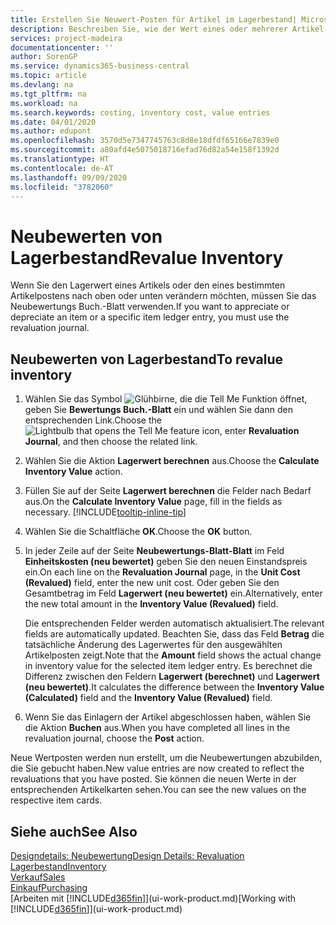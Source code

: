 ```yaml
---
title: Erstellen Sie Neuwert-Posten für Artikel im Lagerbestand| Microsoft Docs
description: Beschreiben Sie, wie der Wert eines oder mehrerer Artikel im Lager abgeschrieben oder neu bewertet wird, indem Sie den aktuellen, berechneten Wert buchen.
services: project-madeira
documentationcenter: ''
author: SorenGP
ms.service: dynamics365-business-central
ms.topic: article
ms.devlang: na
ms.tgt_pltfrm: na
ms.workload: na
ms.search.keywords: costing, inventory cost, value entries
ms.date: 04/01/2020
ms.author: edupont
ms.openlocfilehash: 3570d5e7347745763c8d8e18dfdf65166e7839e0
ms.sourcegitcommit: a80afd4e5075018716efad76d82a54e158f1392d
ms.translationtype: HT
ms.contentlocale: de-AT
ms.lasthandoff: 09/09/2020
ms.locfileid: "3782060"
---
```

# <a name="revalue-inventory"></a><span data-ttu-id="afc86-103">Neubewerten von Lagerbestand</span><span class="sxs-lookup"><span data-stu-id="afc86-103">Revalue Inventory</span></span>
<span data-ttu-id="afc86-104">Wenn Sie den Lagerwert eines Artikels oder den eines bestimmten Artikelpostens nach oben oder unten verändern möchten, müssen Sie das Neubewertungs Buch.-Blatt verwenden.</span><span class="sxs-lookup"><span data-stu-id="afc86-104">If you want to appreciate or depreciate an item or a specific item ledger entry, you must use the revaluation journal.</span></span>

## <a name="to-revalue-inventory"></a><span data-ttu-id="afc86-105">Neubewerten von Lagerbestand</span><span class="sxs-lookup"><span data-stu-id="afc86-105">To revalue inventory</span></span>
1. <span data-ttu-id="afc86-106">Wählen Sie das Symbol ![Glühbirne, die die Tell Me Funktion öffnet](media/ui-search/search_small.png "Tell Me-Funktion"), geben Sie **Bewertungs Buch.-Blatt** ein und wählen Sie dann den entsprechenden Link.</span><span class="sxs-lookup"><span data-stu-id="afc86-106">Choose the ![Lightbulb that opens the Tell Me feature](media/ui-search/search_small.png "Tell me what you want to do") icon, enter **Revaluation Journal**, and then choose the related link.</span></span>
2. <span data-ttu-id="afc86-107">Wählen Sie die Aktion **Lagerwert berechnen** aus.</span><span class="sxs-lookup"><span data-stu-id="afc86-107">Choose the **Calculate Inventory Value** action.</span></span>
3. <span data-ttu-id="afc86-108">Füllen Sie auf der Seite **Lagerwert berechnen** die Felder nach Bedarf aus.</span><span class="sxs-lookup"><span data-stu-id="afc86-108">On the **Calculate Inventory Value** page, fill in the fields as necessary.</span></span> [!INCLUDE[tooltip-inline-tip](includes/tooltip-inline-tip_md.md)]
4. <span data-ttu-id="afc86-109">Wählen Sie die Schaltfläche **OK**.</span><span class="sxs-lookup"><span data-stu-id="afc86-109">Choose the **OK** button.</span></span>
5. <span data-ttu-id="afc86-110">In jeder Zeile auf der Seite **Neubewertungs-Blatt-Blatt** im Feld **Einheitskosten (neu bewertet)** geben Sie den neuen Einstandspreis ein.</span><span class="sxs-lookup"><span data-stu-id="afc86-110">On each line on the **Revaluation Journal** page, in the **Unit Cost (Revalued)** field, enter the new unit cost.</span></span> <span data-ttu-id="afc86-111">Oder geben Sie den Gesamtbetrag im Feld **Lagerwert (neu bewertet)** ein.</span><span class="sxs-lookup"><span data-stu-id="afc86-111">Alternatively, enter the new total amount in the **Inventory Value (Revalued)** field.</span></span>

    <span data-ttu-id="afc86-112">Die entsprechenden Felder werden automatisch aktualisiert.</span><span class="sxs-lookup"><span data-stu-id="afc86-112">The relevant fields are automatically updated.</span></span> <span data-ttu-id="afc86-113">Beachten Sie, dass das Feld **Betrag** die tatsächliche Änderung des Lagerwertes für den ausgewählten Artikelposten zeigt.</span><span class="sxs-lookup"><span data-stu-id="afc86-113">Note that the **Amount** field shows the actual change in inventory value for the selected item ledger entry.</span></span> <span data-ttu-id="afc86-114">Es berechnet die Differenz zwischen den Feldern **Lagerwert (berechnet)** und **Lagerwert (neu bewertet)**.</span><span class="sxs-lookup"><span data-stu-id="afc86-114">It calculates the difference between the **Inventory Value (Calculated)** field and the **Inventory Value (Revalued)** field.</span></span>
6. <span data-ttu-id="afc86-115">Wenn Sie das Einlagern der Artikel abgeschlossen haben, wählen Sie die Aktion **Buchen** aus.</span><span class="sxs-lookup"><span data-stu-id="afc86-115">When you have completed all lines in the revaluation journal, choose the **Post** action.</span></span>

<span data-ttu-id="afc86-116">Neue Wertposten werden nun erstellt, um die Neubewertungen abzubilden, die Sie gebucht haben.</span><span class="sxs-lookup"><span data-stu-id="afc86-116">New value entries are now created to reflect the revaluations that you have posted.</span></span> <span data-ttu-id="afc86-117">Sie können die neuen Werte in der entsprechenden Artikelkarten sehen.</span><span class="sxs-lookup"><span data-stu-id="afc86-117">You can see the new values on the respective item cards.</span></span>

## <a name="see-also"></a><span data-ttu-id="afc86-118">Siehe auch</span><span class="sxs-lookup"><span data-stu-id="afc86-118">See Also</span></span>
[<span data-ttu-id="afc86-119">Designdetails: Neubewertung</span><span class="sxs-lookup"><span data-stu-id="afc86-119">Design Details: Revaluation</span></span>](design-details-revaluation.md)  
[<span data-ttu-id="afc86-120">Lagerbestand</span><span class="sxs-lookup"><span data-stu-id="afc86-120">Inventory</span></span>](inventory-manage-inventory.md)  
[<span data-ttu-id="afc86-121">Verkauf</span><span class="sxs-lookup"><span data-stu-id="afc86-121">Sales</span></span>](sales-manage-sales.md)  
[<span data-ttu-id="afc86-122">Einkauf</span><span class="sxs-lookup"><span data-stu-id="afc86-122">Purchasing</span></span>](purchasing-manage-purchasing.md)  
<span data-ttu-id="afc86-123">[Arbeiten mit [!INCLUDE[d365fin](includes/d365fin_md.md)]](ui-work-product.md)</span><span class="sxs-lookup"><span data-stu-id="afc86-123">[Working with [!INCLUDE[d365fin](includes/d365fin_md.md)]](ui-work-product.md)</span></span>
